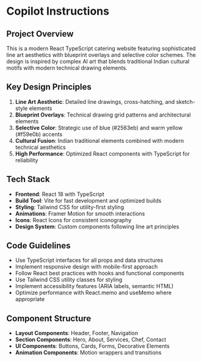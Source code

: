 # Copilot Instructions

<!-- Use this file to provide workspace-specific custom instructions to Copilot. For more details, visit https://code.visualstudio.com/docs/copilot/copilot-customization#_use-a-githubcopilotinstructionsmd-file -->

## Project Overview
This is a modern React TypeScript catering website featuring sophisticated line art aesthetics with blueprint overlays and selective color schemes. The design is inspired by complex AI art that blends traditional Indian cultural motifs with modern technical drawing elements.

## Key Design Principles
1. **Line Art Aesthetic**: Detailed line drawings, cross-hatching, and sketch-style elements
2. **Blueprint Overlays**: Technical drawing grid patterns and architectural elements
3. **Selective Color**: Strategic use of blue (#2563eb) and warm yellow (#f59e0b) accents
4. **Cultural Fusion**: Indian traditional elements combined with modern technical aesthetics
5. **High Performance**: Optimized React components with TypeScript for reliability

## Tech Stack
- **Frontend**: React 18 with TypeScript
- **Build Tool**: Vite for fast development and optimized builds
- **Styling**: Tailwind CSS for utility-first styling
- **Animations**: Framer Motion for smooth interactions
- **Icons**: React Icons for consistent iconography
- **Design System**: Custom components following line art principles

## Code Guidelines
- Use TypeScript interfaces for all props and data structures
- Implement responsive design with mobile-first approach
- Follow React best practices with hooks and functional components
- Use Tailwind CSS utility classes for styling
- Implement accessibility features (ARIA labels, semantic HTML)
- Optimize performance with React.memo and useMemo where appropriate

## Component Structure
- **Layout Components**: Header, Footer, Navigation
- **Section Components**: Hero, About, Services, Chef, Contact
- **UI Components**: Buttons, Cards, Forms, Decorative Elements
- **Animation Components**: Motion wrappers and transitions

